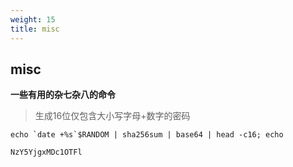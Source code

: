 ```yaml
---
weight: 15
title: misc
---
```


## misc

**一些有用的杂七杂八的命令**

> 生成16位仅包含大小写字母+数字的密码

```shell
echo `date +%s`$RANDOM | sha256sum | base64 | head -c16; echo

NzY5YjgxMDc1OTFl
```

